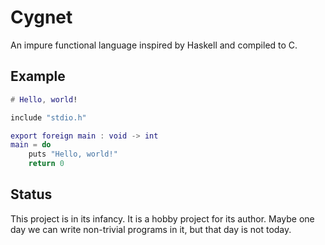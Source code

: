 # Cygnet

An impure functional language inspired by Haskell and compiled to C.

## Example

```lua
# Hello, world!

include "stdio.h"

export foreign main : void -> int
main = do
    puts "Hello, world!"
    return 0
```

## Status

This project is in its infancy. It is a hobby project for its author. Maybe one day we can write non-trivial programs in it, but that day is not today.
